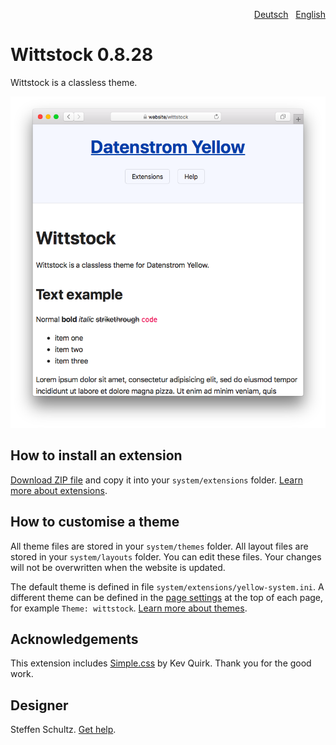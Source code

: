 <p align="right"><a href="README-de.md">Deutsch</a> &nbsp; <a href="README.md">English</a></p>

# Wittstock 0.8.28

Wittstock is a classless theme.

<p align="center"><img src="wittstock-screenshot.png?raw=true" alt="Screenshot"></p>

## How to install an extension

[Download ZIP file](https://github.com/schulle4u/yellow-helloworld/archive/refs/heads/main.zip) and copy it into your `system/extensions` folder. [Learn more about extensions](https://github.com/annaesvensson/yellow-update).

## How to customise a theme

All theme files are stored in your `system/themes` folder. All layout files are stored in your `system/layouts` folder. You can edit these files. Your changes will not be overwritten when the website is updated.

The default theme is defined in file `system/extensions/yellow-system.ini`. A different theme can be defined in the [page settings](https://github.com/annaesvensson/yellow-core#settings-page) at the top of each page, for example `Theme: wittstock`. [Learn more about themes](https://datenstrom.se/yellow/help/how-to-customise-a-theme).

## Acknowledgements

This extension includes [Simple.css](https://github.com/kevquirk/simple.css) by Kev Quirk. Thank you for the good work.

## Designer

Steffen Schultz. [Get help](https://datenstrom.se/yellow/help/).
